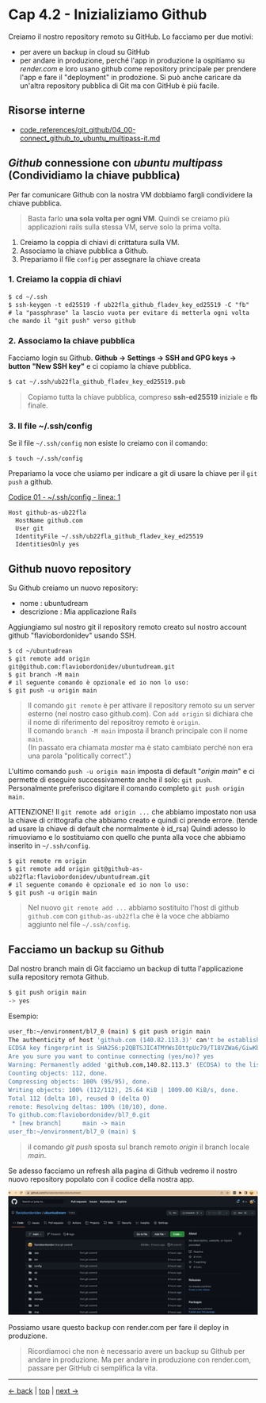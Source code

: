 # <a name="top"></a> Cap 4.2 - Inizializiamo Github

Creiamo il nostro repository remoto su GitHub.
Lo facciamo per due motivi:
- per avere un backup in cloud su GitHub
- per andare in produzione, perché l'app in produzione la ospitiamo su *render.com* e loro usano github come repository principale per prendere l'app e fare il "deployment" in prodozione.
Si può anche caricare da un'altra repository pubblica di Git ma con GitHub è più facile.



## Risorse interne

- [code_references/git_github/04_00-connect_github_to_ubuntu_multipass-it.md]()



## *Github* connessione con *ubuntu multipass* (Condividiamo la chiave pubblica)

Per far comunicare Github con la nostra VM dobbiamo fargli condividere la chiave pubblica.

> Basta farlo **una sola volta per ogni VM**.
> Quindi se creiamo più applicazioni rails sulla stessa VM, serve solo la prima volta.

1. Creiamo la coppia di chiavi di crittatura sulla VM.
2. Associamo la chiave pubblica a Github.
3. Prepariamo il file `config` per assegnare la chiave creata



### 1. Creiamo la coppia di chiavi

```shell
$ cd ~/.ssh
$ ssh-keygen -t ed25519 -f ub22fla_github_fladev_key_ed25519 -C "fb"
# la "passphrase" la lascio vuota per evitare di metterla ogni volta che mando il "git push" verso github
```

### 2. Associamo la chiave pubblica

Facciamo login su Github.
**Github -> Settings -> SSH and GPG keys -> button "New SSH key"** e ci copiamo la chiave pubblica.

```bash
$ cat ~/.ssh/ub22fla_github_fladev_key_ed25519.pub
```

> Copiamo tutta la chiave pubblica, compreso **ssh-ed25519** iniziale e **fb** finale.


### 3. Il file ~/.ssh/config

Se il file `~/.ssh/config` non esiste lo creiamo con il comando:

```shell
$ touch ~/.ssh/config
```

Prepariamo la voce che usiamo per indicare a git di usare la chiave per il `git push` a github.

[Codice 01 - ~/.ssh/config - linea: 1](https://github.com/flaviobordonidev/leanpubabrandnewcms/blob/master/ubuntudream/02-new_app/05_01-mockups-test_a.html.erb)

```shell
Host github-as-ub22fla
  HostName github.com
  User git
  IdentityFile ~/.ssh/ub22fla_github_fladev_key_ed25519
  IdentitiesOnly yes
```



## Github nuovo repository

Su Github creiamo un nuovo repository:

- nome        : ubuntudream
- descrizione : Mia applicazione Rails

Aggiungiamo sul nostro git il repository remoto creato sul nostro account github "flaviobordonidev" usando SSH.

```shell
$ cd ~/ubuntudrean
$ git remote add origin git@github.com:flaviobordonidev/ubuntudream.git
$ git branch -M main
# il seguente comando è opzionale ed io non lo uso:
$ git push -u origin main
```

> Il comando `git remote` è per attivare il repository remoto su un server esterno (nel nostro caso github.com). Con `add origin` si dichiara che il nome di riferimento del repositroy remoto è `origin`.<br/>
> Il comando `branch -M main` imposta il branch principale con il nome `main`. <br/>
> (In passato era chiamata *master* ma è stato cambiato perché non era una parola "politically correct".)

L'ultimo comando `push -u origin main` imposta di default "*origin main*" e ci permette di eseguire successivamente anche il solo: `git push`.
Personalmente preferisco digitare il comando completo `git push origin main`.

ATTENZIONE!
Il `git remote add origin ...` che abbiamo impostato non usa la chiave di crittografia che abbiamo creato e quindi ci prende errore. (tende ad usare la chiave di default che normalmente è id_rsa)
Quindi adesso lo rimuoviamo e lo sostituiamo con quello che punta alla voce che abbiamo inserito in `~/.ssh/config`.

```shell
$ git remote rm origin
$ git remote add origin git@github-as-ub22fla:flaviobordonidev/ubuntudream.git
# il seguente comando è opzionale ed io non lo uso:
$ git push -u origin main
```

> Nel nuovo `git remote add ...` abbiamo sostituito l'host di github `github.com` con `github-as-ub22fla` che è la voce che abbiamo aggiunto nel file `~/.ssh/config`.




## Facciamo un backup su Github

Dal nostro branch main di Git facciamo un backup di tutta l'applicazione sulla repository remota Github.

```bash
$ git push origin main
-> yes
```

Esempio:
  
```bash
user_fb:~/environment/bl7_0 (main) $ git push origin main
The authenticity of host 'github.com (140.82.113.3)' can't be established.
ECDSA key fingerprint is SHA256:p2QBTSJIC4TMYWsIOttpUc79/T18VZWa6/GiwKbV8QN.
Are you sure you want to continue connecting (yes/no)? yes
Warning: Permanently added 'github.com,140.82.113.3' (ECDSA) to the list of known hosts.
Counting objects: 112, done.
Compressing objects: 100% (95/95), done.
Writing objects: 100% (112/112), 25.64 KiB | 1009.00 KiB/s, done.
Total 112 (delta 10), reused 0 (delta 0)
remote: Resolving deltas: 100% (10/10), done.
To github.com:flaviobordonidev/bl7_0.git
 * [new branch]      main -> main
user_fb:~/environment/bl7_0 (main) $ 
```

> il comando *git push* sposta sul branch remoto *origin* il branch locale *main*.

Se adesso facciamo un refresh alla pagina di Github vedremo il nostro nuovo repository popolato con il codice della nostra app.

![fig01](https://github.com/flaviobordonidev/leanpubabrandnewcms/blob/master/ubuntudream/02-production/02_fig01-github_ubuntudream_repository.png)


Possiamo usare questo backup con render.com per fare il deploy in produzione.

> Ricordiamoci che non è necessario avere un backup su Github per andare in produzione.
> Ma per andare in produzione con render.com, passare per GitHub ci semplifica la vita.



---

[<- back](https://github.com/flaviobordonidev/leanpubabrandnewcms/blob/master/ubuntudream/02-production/01_00-git_main_branch-it.md)
 | [top](#top) |
[next ->](https://github.com/flaviobordonidev/leanpubabrandnewcms/blob/master/ubuntudream/02-production/03_00-render_first_deployment-it.md)

